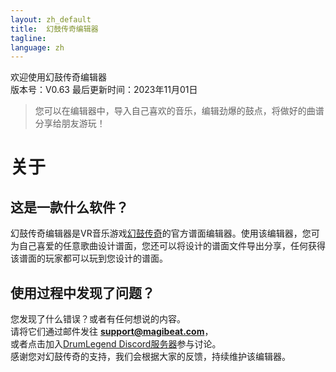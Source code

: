 ```yaml
---
layout: zh_default
title:  幻鼓传奇编辑器
tagline: 
language: zh
---
```


欢迎使用幻鼓传奇编辑器  
版本号：V0.63 
最后更新时间：2023年11月01日
> 您可以在编辑器中，导入自己喜欢的音乐，编辑劲爆的鼓点，将做好的曲谱分享给朋友游玩！

# 关于

## **这是一款什么软件？**
幻鼓传奇编辑器是VR音乐游戏[幻鼓传奇](https://www.meta.com/zh-cn/experiences/8516835868391284/?ranking_trace=103487252164253_8516835868391284_SKYLINEWEB_dc2036b1-949c-46ef-8467-673fa223dd97)的官方谱面编辑器。使用该编辑器，您可为自己喜爱的任意歌曲设计谱面，您还可以将设计的谱面文件导出分享，任何获得该谱面的玩家都可以玩到您设计的谱面。  

## **使用过程中发现了问题？**
您发现了什么错误？或者有任何想说的内容。  
请将它们通过邮件发往 **support@magibeat.com**，  
或者点击加入[DrumLegend Discord服务器](https://discord.com/invite/uHgPx7QaPx)参与讨论。  
感谢您对幻鼓传奇的支持，我们会根据大家的反馈，持续维护该编辑器。  